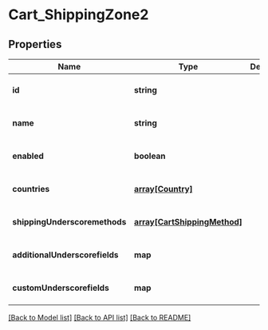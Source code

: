 # Cart_ShippingZone2

## Properties
Name | Type | Description | Notes
------------ | ------------- | ------------- | -------------
**id** | **string** |  | [optional] [default to null]
**name** | **string** |  | [optional] [default to null]
**enabled** | **boolean** |  | [optional] [default to null]
**countries** | [**array[Country]**](Country.md) |  | [optional] [default to null]
**shippingUnderscoremethods** | [**array[CartShippingMethod]**](CartShippingMethod.md) |  | [optional] [default to null]
**additionalUnderscorefields** | **map** |  | [optional] [default to null]
**customUnderscorefields** | **map** |  | [optional] [default to null]

[[Back to Model list]](../README.md#documentation-for-models) [[Back to API list]](../README.md#documentation-for-api-endpoints) [[Back to README]](../README.md)


